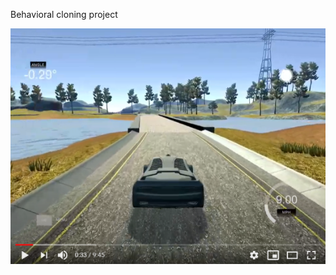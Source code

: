 Behavioral cloning project

[![Watch the video](track_1_intro_s.PNG)](https://youtu.be/hf6iXHCsHmM)
